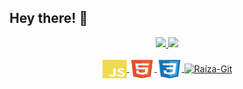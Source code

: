 ## Hey there! 👋

<div align = "center">
  
  <a href="https://github.com/dayanearauj0">
  
  <img height="165em" src="https://github-readme-stats.vercel.app/api?username=dayanearauj0&show_icons=true&theme=onedark&include_all_commits=true&count_private=true"/>
  
  <img height="165em" src="https://github-readme-stats.vercel.app/api/top-langs/?username=dayanearauj0&layout=compact&langs_count=168&theme=tokyonight"/>
</div>

  <div style="display: inline_block" align = "center"> <br>
  <img align="center" alt="Rafa-Js" height="30" width="40" src="https://raw.githubusercontent.com/devicons/devicon/master/icons/javascript/javascript-plain.svg">
  <img align="center" alt="Raíza-HTML" height="30" width="40" src="https://raw.githubusercontent.com/devicons/devicon/master/icons/html5/html5-original.svg">
  <img align="center" alt="Raíza-CSS" height="30" width="40" src="https://raw.githubusercontent.com/devicons/devicon/master/icons/css3/css3-original.svg">
  <img align="center" alt="Raíza-Git" height="60" width="80"<img src="https://cdn.jsdelivr.net/gh/devicons/devicon/icons/git/git-plain-wordmark.svg" />
  </div>
